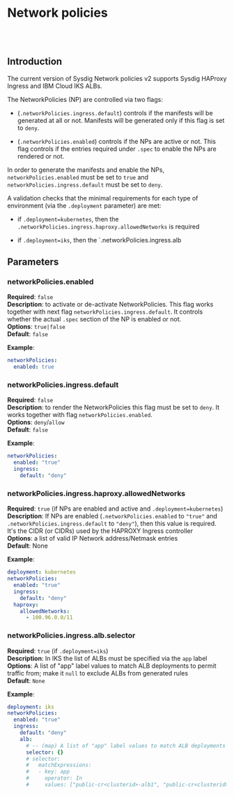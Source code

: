 <!-- Space: TOOLS -->
<!-- Parent: Installer -->
<!-- Title: Network policies v2 in the installer -->
<!-- Layout: plain -->

# Network policies

<br />

<!-- Include: ac:toc -->

<br />

## Introduction

The current version of Sysdig Network policies v2 supports Sysdig HAProxy Ingress and IBM Cloud IKS ALBs.

The NetworkPolicies (NP) are controlled via two flags:

- (`.networkPolicies.ingress.default`) controls if the manifests will be generated at all or not. Manifests will be generated only if this flag is set to `deny`.

- (`.networkPolicies.enabled`) controls if the NPs are active or not. This flag controls if the entries required under `.spec` to enable the NPs are rendered or not.

In order to generate the manifests and enable the NPs, `networkPolicies.enabled` must be set to `true` and `networkPolicies.ingress.default` must be set to `deny`.

A validation checks that the minimal requirements for each type of environment (via the `.deployment` parameter) are met:

- if `.deployment=kubernetes`, then the `.networkPolicies.ingress.haproxy.allowedNetworks` is required

- if `.deployment=iks`, then the `.networkPolicies.ingress.alb

## Parameters

### **networkPolicies.enabled**

**Required**: `false`<br />
**Description**: to activate or de-activate NetworkPolicies. This flag works together with next flag `networkPolicies.ingress.default`. It controls whether the actual `.spec` section of the NP is enabled or not.<br />
**Options**: `true|false`<br />
**Default**: `false`<br />

**Example**:

```yaml
networkPolicies:
  enabled: true
```

### **networkPolicies.ingress.default**

**Required**: `false` <br />
**Description**: to render the NetworkPolicies this flag must be set to `deny`. It works together with flag `networkPolicies.enabled`.<br />
**Options**: `deny`/`allow`<br />
**Default**: `false`<br />

**Example**:

```yaml
networkPolicies:
  enabled: "true"
  ingress:
    default: "deny"
```

### **networkPolicies.ingress.haproxy.allowedNetworks**

**Required**: `true` (if NPs are enabled and active and `.deployment=kubernetes`)<br />
**Description**: If NPs are enabled (`.networkPolicies.enabled` to `"true"` and `.networkPolicies.ingress.default` to `"deny"`), then this value is required. It's the CIDR (or CIDRs) used by the HAPROXY Ingress controller<br />
**Options**: a list of valid IP Network address/Netmask entries<br />
**Default**: None<br />

**Example**:

```yaml
deployment: kubernetes
networkPolicies:
  enabled: "true"
  ingress:
    default: "deny"
  haproxy:
    allowedNetworks:
      - 100.96.0.0/11
```

### **networkPolicies.ingress.alb.selector**

**Required**: `true` (if `.deployment=iks`)<br />
**Description**: In IKS the list of ALBs must be specified via the `app` label<br />
**Options**: A list of "app" label values to match ALB deployments to permit traffic from; make it `null` to exclude ALBs from generated rules<br />
**Default**: `None`<br />

**Example**:

```yaml
deployment: iks
networkPolicies:
  enabled: "true"
  ingress:
    default: "deny"
    alb:
      # -- (map) A list of "app" label values to match ALB deployments to permit traffic from; make it `null` to exclude ALBs from generated rules
      selector: {}
      # selector:
      #   matchExpressions:
      #   - key: app
      #     operator: In
      #     values: ["public-cr<clusterid>-alb1", "public-cr<clusterid>-alb2"]
```
